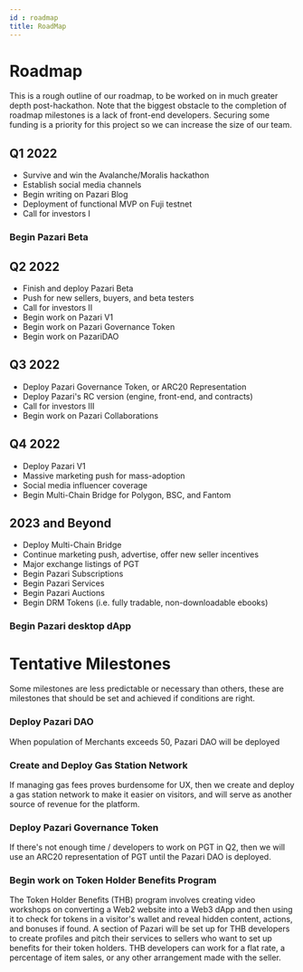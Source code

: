 ```yaml
---
id : roadmap
title: RoadMap
---
```

# Roadmap
This is a rough outline of our roadmap, to be worked on in much greater depth post-hackathon. Note that the biggest obstacle to the completion of roadmap milestones is a lack of front-end developers. Securing some funding is a priority for this project so we can increase the size of our team.

## Q1 2022
- Survive and win the Avalanche/Moralis hackathon
- Establish social media channels
- Begin writing on Pazari Blog
- Deployment of functional MVP on Fuji testnet
-  Call for investors I
### Begin Pazari Beta

## Q2 2022
- Finish and deploy Pazari Beta
- Push for new sellers, buyers, and beta testers
- Call for investors II
- Begin work on Pazari V1
- Begin work on Pazari Governance Token
- Begin work on PazariDAO

## Q3 2022
- Deploy Pazari Governance Token, or ARC20 Representation 
- Deploy Pazari's RC version (engine, front-end, and contracts)
- Call for investors III
- Begin work on Pazari Collaborations

## Q4 2022
- Deploy Pazari V1
- Massive marketing push for mass-adoption
- Social media influencer coverage
- Begin Multi-Chain Bridge for Polygon, BSC, and Fantom

## 2023 and Beyond
-  Deploy Multi-Chain Bridge
-  Continue marketing push, advertise, offer new seller incentives
-  Major exchange listings of PGT
-  Begin Pazari Subscriptions
-  Begin Pazari Services
-  Begin Pazari Auctions
-  Begin DRM Tokens (i.e. fully tradable, non-downloadable ebooks)
### Begin Pazari desktop dApp

# Tentative Milestones
Some milestones are less predictable or necessary than others, these are milestones that should be set and achieved if conditions are right.

### Deploy Pazari DAO
When population of Merchants exceeds 50, Pazari DAO will be deployed

### Create and Deploy Gas Station Network
If managing gas fees proves burdensome for UX, then we create and deploy a gas station network to make it easier on visitors, and will serve as another source of revenue for the platform.

### Deploy Pazari Governance Token
If there's not enough time / developers to work on PGT in Q2, then we will use an ARC20 representation of PGT until the Pazari DAO is deployed.

### Begin work on Token Holder Benefits Program
The Token Holder Benefits (THB) program involves creating video workshops on converting a Web2 website into a Web3 dApp and then using it to check for tokens in a visitor's wallet and reveal hidden content, actions, and bonuses if found. A section of Pazari will be set up for THB developers to create profiles and pitch their services to sellers who want to set up benefits for their token holders. THB developers can work for a flat rate, a percentage of item sales, or any other arrangement made with the seller.

